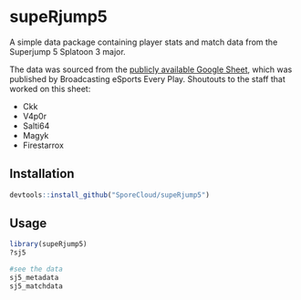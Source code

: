 # supeRjump5

A simple data package containing player stats and match data from the Superjump 5 Splatoon 3 major.

The data was sourced from the [publicly available Google Sheet](https://docs.google.com/spreadsheets/d/1i4IdNALs3fnsA4-2HSsyBQOrHCTBPNiSGzRzfnKdocE/edit?gid=617469261#gid=617469261), which was published by Broadcasting eSports Every Play.
Shoutouts to the staff that worked on this sheet:
- Ckk
- V4p0r
- Salti64
- Magyk
- Firestarrox


## Installation

```R
devtools::install_github("SporeCloud/supeRjump5")
```

## Usage
```R
library(supeRjump5)
?sj5

#see the data
sj5_metadata
sj5_matchdata
```
